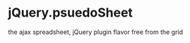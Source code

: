 jQuery.psuedoSheet
==================

the ajax spreadsheet, jQuery plugin flavor free from the grid
